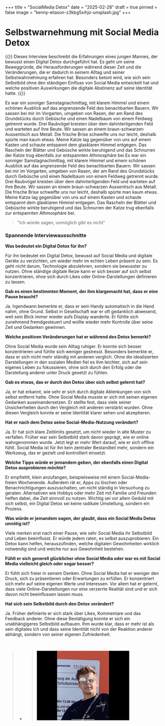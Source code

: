 +++
title = "SocialMedia Detox"
date = "2025-02-28"
draft = true
pinned = false
image = "kenny-eliason-z3kbg5xihjo-unsplash.jpg"
+++
# Selbstwarnehmung mit Social Media Detox

{{<lead>}}
Dieses Interview beschreibt die Erfahrungen eines jungen Mannes, der bewusst einen Digital Detox durchgeführt hat. Es geht um seine Beweggründe, die Herausforderungen während dieser Zeit und die Veränderungen, die er dadurch in seinem Alltag und seiner Selbstwahrnehmung erfahren hat. Besonders betont wird, wie sich sein Selbstbild ohne den ständigen Einfluss von Social Media entwickelt hat und welche positiven Auswirkungen die digitale Abstinenz auf seine Identität hatte. 
{{</lead>}}

Es war ein sonniger Samstagnachmittag, mit klarem Himmel und einem schönen Ausblick auf das angrenzende Feld des benachbarten Bauern. Wir sassen bei mir im Vorgarten, umgeben von Rasen, der am Rand des Grundstücks durch Gebüsche und einen Nadelbaum von einem Feldweg getrennt wurde. Drei Raubvögel kreisten über dem dahinterligenden Feld und warteten auf ihre Beute. Wir sassen an einem braun-schwarzen Aussentisch aus Metall. Die frische Brise schweifte uns nur leicht, deshalb spürte man kaum etwas. Meine Katze lag gegenüber von uns auf einem Kasten und schaute entspannt dem glasklaren Himmel entgegen. Das Rascheln der Blätter und Gebüsche wirkte beruhigend und das Schnurren der Katze trug ebenfalls zur entspannten Athmosphäre bei.Es war ein sonniger Samstagnachmittag, mit klarem Himmel und einem schönen Ausblick auf das angrenzende Feld des benachbarten Bauern. Wir sassen bei mir im Vorgarten, umgeben von Rasen, der am Rand des Grundstücks durch Gebüsche und einen Nadelbaum von einem Feldweg getrennt wurde. Drei Raubvögel kreisten über dem dahinterligenden Feld und warteten auf ihre Beute. Wir sassen an einem braun-schwarzen Aussentisch aus Metall. Die frische Brise schweifte uns nur leicht, deshalb spürte man kaum etwas. Meine Katze lag gegenüber von uns auf einem Kasten und schaute entspannt dem glasklaren Himmel entgegen. Das Rascheln der Blätter und Gebüsche wirkte beruhigend und das Schnurren der Katze trug ebenfalls zur entspannten Athmosphäre bei.

> "Ich würde sagen, unmöglich gibt es nicht"

### Spannende Interviewausschnitte

**Was bedeutet ein Digital Detox für ihn?**

Für ihn bedeutet ein Digital Detox, bewusst auf Social Media und digitale Geräte zu verzichten, um wieder mehr im echten Leben präsent zu sein. Es geht nicht darum, Technologie abzulehnen, sondern sie bewusster zu nutzen. Ohne ständige digitale Reize kann er sich besser auf sich selbst konzentrieren, ohne sich durch Likes oder Online-Darstellungen definieren zu lassen.

**Gab es einen bestimmten Moment, der ihm klargemacht hat, dass er eine Pause braucht?**

Ja. Irgendwann bemerkte er, dass er sein Handy automatisch in die Hand nahm, ohne Grund. Selbst in Gesellschaft war er oft gedanklich abwesend, weil sein Blick immer wieder aufs Display wanderte. Er fühlte sich zunehmend fremdgesteuert und wollte wieder mehr Kontrolle über seine Zeit und Gedanken gewinnen.

**Welche positiven Veränderungen hat er während des Detox bemerkt?**

Ohne Social Media wurde sein Alltag ruhiger. Er konnte sich besser konzentrieren und fühlte sich weniger gestresst. Besonders bemerkte er, dass er sich nicht mehr ständig mit anderen verglich. Ohne die idealisierten Darstellungen in den sozialen Medien fiel es ihm leichter, sich auf sein eigenes Leben zu fokussieren, ohne sich durch den Erfolg oder die Darstellung anderer unter Druck gesetzt zu fühlen.

**Gab es etwas, das er durch den Detox über sich selbst gelernt hat?**

Ja, er hat erkannt, wie sehr er sich durch digitale Ablenkungen von sich selbst entfernt hatte. Ohne Social Media musste er sich mit seinen eigenen Gedanken auseinandersetzen. Er stellte fest, dass viele seiner Unsicherheiten durch den Vergleich mit anderen verstärkt wurden. Ohne diesen Vergleich konnte er seine Identität klarer sehen und akzeptieren.

**Hat er nach dem Detox seine Social-Media-Nutzung verändert?**

Ja. Er hat sich klare Zeitlimits gesetzt, um nicht wieder in alte Muster zu verfallen. Früher war sein Selbstbild stark davon geprägt, wie er online wahrgenommen wurde. Jetzt legt er mehr Wert darauf, wie er sich offline fühlt. Social Media ist für ihn kein zentraler Bestandteil mehr, sondern ein Werkzeug, das er gezielt und kontrolliert einsetzt.

**Welche Tipps würde er jemandem geben, der ebenfalls einen Digital Detox ausprobieren möchte?**

Er empfiehlt, klein anzufangen, beispielsweise mit einem Social-Media-freien Wochenende. Außerdem rät er, Apps zu löschen oder Benachrichtigungen auszuschalten, um nicht ständig in Versuchung zu geraten. Alternativen wie Hobbys oder mehr Zeit mit Familie und Freunden helfen dabei, die Zeit sinnvoll zu nutzen. Wichtig sei vor allem Geduld mit sich selbst, ein Digital Detox sei keine radikale Umstellung, sondern ein Prozess.

**Was würde er jemandem sagen, der glaubt, dass ein Social Media Detox unnötig ist?**

Viele merken erst nach einer Pause, wie sehr Social Media ihr Selbstbild und Leben beeinflusst. Er würde jedem raten, es selbst auszuprobieren. Ein Detox kann helfen, herauszufinden, welche digitalen Gewohnheiten wirklich notwendig sind und welche nur aus Gewohnheit bestehen.

**Fühlt er sich generell glücklicher ohne Social Media oder war es mit Social Media vielleicht gleich oder sogar besser?**

Er fühlt sich freier in seinem Denken. Ohne Social Media hat er weniger den Druck, sich zu präsentieren oder Erwartungen zu erfüllen. Er konzentriert sich mehr auf seine eigenen Werte und Interessen. Vor allem hat er gelernt, dass viele Online-Darstellungen nur eine verzerrte Realität sind und er sich davon nicht beeinflussen lassen muss.

**Hat sich sein Selbstbild durch den Detox verändert?**

Ja. Früher definierte er sich stark über Likes, Kommentare und das Feedback anderer. Ohne diese Bestätigung konnte er sich ein unabhängigeres Selbstbild aufbauen. Ihm wurde klar, dass er mehr ist als sein digitales Ich und dass seine Identität nicht von der Reaktion anderer abhängt, sondern von seiner eigenen Zufriedenheit.

 



> * > ![Dieser junge Mann heisst Esra Blaser. Er ist 18 Jahre alt und ist in der Ausbildung zum Applikationsentwickler. Sein Wohnort ist Rüdtlingen-Kirchberg, er wohnt dort vis-à-vis von Aefligen. Sein Interesse gilt der Astrologie und der Informatik, insbesondere der KI. Er hat einen Social-Media-Detox durchgeführt und berichtet von seinen Erfahrungen in dieser Zeit.](img_1261.png "Esra Blaser")